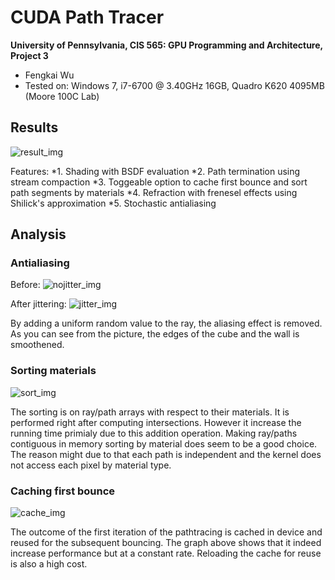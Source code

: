 CUDA Path Tracer
================

**University of Pennsylvania, CIS 565: GPU Programming and Architecture, Project 3**

*  Fengkai Wu
*  Tested on: Windows 7, i7-6700 @ 3.40GHz 16GB, Quadro K620 4095MB (Moore 100C Lab)

## Results
![result_img](https://github.com/wufk/Project3-CUDA-Path-Tracer/blob/master/img/final.PNG)

Features:
*1. Shading with BSDF evaluation
*2. Path termination using stream compaction
*3. Toggeable option to cache first bounce and sort path segments by materials
*4. Refraction with frenesel effects using Shilick's approximation
*5. Stochastic antialiasing

## Analysis

### Antialiasing

Before:
![nojitter_img](https://github.com/wufk/Project3-CUDA-Path-Tracer/blob/master/img/nonjitter.PNG)

After jittering:
![jitter_img](https://github.com/wufk/Project3-CUDA-Path-Tracer/blob/master/img/jitter.PNG)

By adding a uniform random value to the ray, the aliasing effect is removed. As you can see from the picture, the edges of the cube and the wall is smoothened.

### Sorting materials
![sort_img](https://github.com/wufk/Project3-CUDA-Path-Tracer/blob/master/img/sort.PNG)

The sorting is on ray/path arrays with respect to their materials. It is performed right after computing intersections. However it increase the running time primialy due to this addition operation. Making ray/paths contiguous in memory sorting by material does seem to be a good choice. The reason might due to that each path is independent and the kernel does not access each pixel by material type.

### Caching first bounce

![cache_img](https://github.com/wufk/Project3-CUDA-Path-Tracer/blob/master/img/cache.PNG)

The outcome of the first iteration of the pathtracing is cached in device and reused for the subsequent bouncing. The graph above shows that it indeed increase performance but at a constant rate. Reloading the cache for reuse is also a high cost. 


